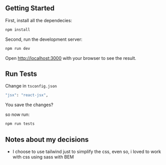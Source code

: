 ## Getting Started

First, install all the dependecies:

```bash
npm install
```

Second, run the development server:

```bash
npm run dev
```

Open [http://localhost:3000](http://localhost:3000) with your browser to see the result.

## Run Tests

Change in `tsconfig.json`

```bash
"jsx": "react-jsx",
```

You save the changes?

so now run:

```bash
npm run tests
```

## Notes about my decisions

- I choose to use tailwind just to simplify the css, even so, i loved to work with css using sass with BEM
